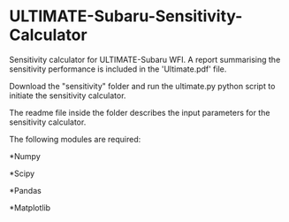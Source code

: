 # ULTIMATE-Subaru-Sensitivity-Calculator

Sensitivity calculator for ULTIMATE-Subaru WFI. A report summarising the sensitivity performance is included in the 'Ultimate.pdf' file.

Download the "sensitivity" folder and run the ultimate.py python script to initiate the sensitivity calculator.

The readme file inside the folder describes the input parameters for the sensitivity calculator.

The following modules are required:

*Numpy

*Scipy

*Pandas

*Matplotlib

